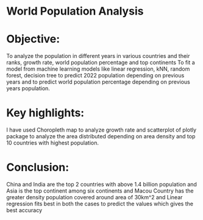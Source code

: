 # World Population Analysis

# Objective:
To analyze the population in different years in various countries and their ranks, growth rate, world population percentage and top continents To fit a model from machine learning models like linear regression, kNN, random forest, decision tree to predict 2022 population depending on previous years and to predict world population percentage depending on previous years population.

# Key highlights:
I have used Choropleth map to analyze growth rate and scatterplot of plotly package to analyze the area distributed depending on area density and top 10 countries with highest population.

# Conclusion:
China and India are the top 2 countries with above 1.4 billion population and Asia is the top continent among six continents and Macou Country has the greater density population covered around area of 30km^2 and Linear regression fits best in both the cases to predict the values which gives the best accuracy
